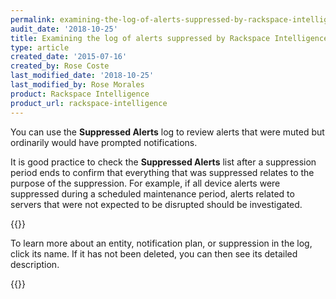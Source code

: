 ```yaml
---
permalink: examining-the-log-of-alerts-suppressed-by-rackspace-intelligence/
audit_date: '2018-10-25'
title: Examining the log of alerts suppressed by Rackspace Intelligence
type: article
created_date: '2015-07-16'
created_by: Rose Coste
last_modified_date: '2018-10-25'
last_modified_by: Rose Morales
product: Rackspace Intelligence
product_url: rackspace-intelligence
---
```


You can use the **Suppressed Alerts** log to review alerts that were muted but
ordinarily would have prompted notifications.

It is good practice to check the **Suppressed Alerts** list after a suppression
period ends to confirm that everything that was suppressed relates to the
purpose of the suppression. For example, if all device alerts were suppressed during a
scheduled maintenance period, alerts related to servers that were not expected
to be disrupted should be investigated.

{{<image src="intelligence-suppression-log.png" alt="" title="">}}

To learn more about an entity, notification plan, or suppression in the log,
click its name. If it has not been deleted, you can then see its detailed
description.

{{<image src="intelligence-suppression-inactive.png" alt="" title="">}}
